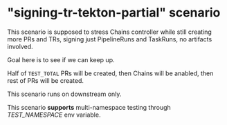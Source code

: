 # "signing-tr-tekton-partial" scenario

This scenario is supposed to stress Chains controller while still creating more PRs and TRs, signing just PipelineRuns and TaskRuns, no artifacts involved.

Goal here is to see if we can keep up.

Half of `TEST_TOTAL` PRs will be created, then Chains will be anabled, then rest of PRs will be created.

This scenario runs on downstream only.

This scenario **supports** multi-namespace testing through *TEST_NAMESPACE* env variable.
